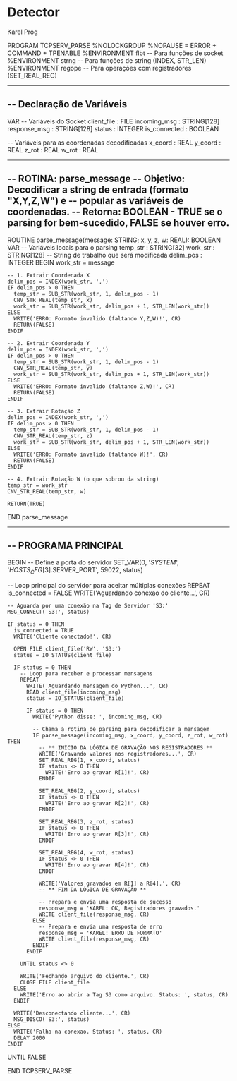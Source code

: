 # Detector
Karel Prog


PROGRAM TCPSERV_PARSE
%NOLOCKGROUP
%NOPAUSE = ERROR + COMMAND + TPENABLE
%ENVIRONMENT flbt      -- Para funções de socket
%ENVIRONMENT strng     -- Para funções de string (INDEX, STR_LEN)
%ENVIRONMENT regope    -- Para operações com registradores (SET_REAL_REG)

-----------------------------------------------------------------------
-- Declaração de Variáveis
-----------------------------------------------------------------------
VAR
  -- Variáveis do Socket
  client_file     : FILE
  incoming_msg    : STRING[128]
  response_msg    : STRING[128]
  status          : INTEGER
  is_connected    : BOOLEAN

  -- Variáveis para as coordenadas decodificadas
  x_coord         : REAL
  y_coord         : REAL
  z_rot           : REAL
  w_rot           : REAL

-----------------------------------------------------------------------
-- ROTINA: parse_message
-- Objetivo: Decodificar a string de entrada (formato "X,Y,Z,W") e
--           popular as variáveis de coordenadas.
-- Retorna: BOOLEAN - TRUE se o parsing for bem-sucedido, FALSE se houver erro.
-----------------------------------------------------------------------
ROUTINE parse_message(message: STRING; x, y, z, w: REAL): BOOLEAN
  VAR
    -- Variáveis locais para o parsing
    temp_str        : STRING[32]
    work_str        : STRING[128] -- String de trabalho que será modificada
    delim_pos       : INTEGER
  BEGIN
    work_str = message

    -- 1. Extrair Coordenada X
    delim_pos = INDEX(work_str, ',')
    IF delim_pos > 0 THEN
      temp_str = SUB_STR(work_str, 1, delim_pos - 1)
      CNV_STR_REAL(temp_str, x)
      work_str = SUB_STR(work_str, delim_pos + 1, STR_LEN(work_str))
    ELSE
      WRITE('ERRO: Formato invalido (faltando Y,Z,W)!', CR)
      RETURN(FALSE)
    ENDIF

    -- 2. Extrair Coordenada Y
    delim_pos = INDEX(work_str, ',')
    IF delim_pos > 0 THEN
      temp_str = SUB_STR(work_str, 1, delim_pos - 1)
      CNV_STR_REAL(temp_str, y)
      work_str = SUB_STR(work_str, delim_pos + 1, STR_LEN(work_str))
    ELSE
      WRITE('ERRO: Formato invalido (faltando Z,W)!', CR)
      RETURN(FALSE)
    ENDIF

    -- 3. Extrair Rotação Z
    delim_pos = INDEX(work_str, ',')
    IF delim_pos > 0 THEN
      temp_str = SUB_STR(work_str, 1, delim_pos - 1)
      CNV_STR_REAL(temp_str, z)
      work_str = SUB_STR(work_str, delim_pos + 1, STR_LEN(work_str))
    ELSE
      WRITE('ERRO: Formato invalido (faltando W)!', CR)
      RETURN(FALSE)
    ENDIF

    -- 4. Extrair Rotação W (o que sobrou da string)
    temp_str = work_str
    CNV_STR_REAL(temp_str, w)

    RETURN(TRUE)

  END parse_message

-----------------------------------------------------------------------
-- PROGRAMA PRINCIPAL
-----------------------------------------------------------------------
BEGIN
  -- Define a porta do servidor
  SET_VAR(0, '*SYSTEM*', '$HOSTS_CFG[3].$SERVER_PORT', 59022, status)

  -- Loop principal do servidor para aceitar múltiplas conexões
  REPEAT
    is_connected = FALSE
    WRITE('Aguardando conexao do cliente...', CR)

    -- Aguarda por uma conexão na Tag de Servidor 'S3:'
    MSG_CONNECT('S3:', status)

    IF status = 0 THEN
      is_connected = TRUE
      WRITE('Cliente conectado!', CR)

      OPEN FILE client_file('RW', 'S3:')
      status = IO_STATUS(client_file)

      IF status = 0 THEN
        -- Loop para receber e processar mensagens
        REPEAT
          WRITE('Aguardando mensagem do Python...', CR)
          READ client_file(incoming_msg)
          status = IO_STATUS(client_file)

          IF status = 0 THEN
            WRITE('Python disse: ', incoming_msg, CR)

            -- Chama a rotina de parsing para decodificar a mensagem
            IF parse_message(incoming_msg, x_coord, y_coord, z_rot, w_rot) THEN
              -- ** INÍCIO DA LÓGICA DE GRAVAÇÃO NOS REGISTRADORES **
              WRITE('Gravando valores nos registradores...', CR)
              SET_REAL_REG(1, x_coord, status)
              IF status <> 0 THEN
                WRITE('Erro ao gravar R[1]!', CR)
              ENDIF
              
              SET_REAL_REG(2, y_coord, status)
              IF status <> 0 THEN
                WRITE('Erro ao gravar R[2]!', CR)
              ENDIF

              SET_REAL_REG(3, z_rot, status)
              IF status <> 0 THEN
                WRITE('Erro ao gravar R[3]!', CR)
              ENDIF

              SET_REAL_REG(4, w_rot, status)
              IF status <> 0 THEN
                WRITE('Erro ao gravar R[4]!', CR)
              ENDIF
              
              WRITE('Valores gravados em R[1] a R[4].', CR)
              -- ** FIM DA LÓGICA DE GRAVAÇÃO **

              -- Prepara e envia uma resposta de sucesso
              response_msg = 'KAREL: OK, Registradores gravados.'
              WRITE client_file(response_msg, CR)
            ELSE
              -- Prepara e envia uma resposta de erro
              response_msg = 'KAREL: ERRO DE FORMATO'
              WRITE client_file(response_msg, CR)
            ENDIF
          ENDIF

        UNTIL status <> 0

        WRITE('Fechando arquivo do cliente.', CR)
        CLOSE FILE client_file
      ELSE
        WRITE('Erro ao abrir a Tag S3 como arquivo. Status: ', status, CR)
      ENDIF

      WRITE('Desconectando cliente...', CR)
      MSG_DISCO('S3:', status)
    ELSE
      WRITE('Falha na conexao. Status: ', status, CR)
      DELAY 2000
    ENDIF

  UNTIL FALSE

END TCPSERV_PARSE
